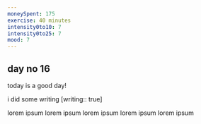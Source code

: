 ```yaml
---
moneySpent: 175
exercise: 40 minutes
intensity0to10: 7
intensity0to25: 7
mood: 7
---
```

## day no 16
today is a good day!
 

i did some writing [writing:: true]

lorem ipsum lorem ipsum lorem ipsum lorem ipsum lorem ipsum
